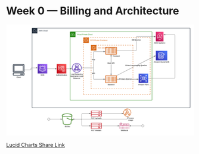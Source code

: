# Week 0 — Billing and Architecture


![Cruddur Logical Design](assets/Diagramapp.png)

[Lucid Charts Share Link](https://lucid.app/lucidchart/88a7e383-ba36-4acd-9304-5066a0ffa2c8/edit?viewport_loc=24%2C31%2C2219%2C1085%2C0_0&invitationId=inv_f8e6c559-42f2-4288-9278-344731afb83c)
